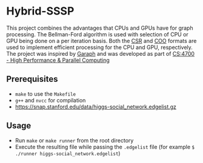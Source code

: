 # Hybrid-SSSP
This project combines the advantages that CPUs and GPUs have for graph processing. The Bellman-Ford algorithm is used with selection of CPU or GPU being done on a per iteration basis. Both the [CSR](https://en.wikipedia.org/wiki/Sparse_matrix#Compressed_sparse_row_(CSR,_CRS_or_Yale_format)) and [COO](https://en.wikipedia.org/wiki/Sparse_matrix#Coordinate_list_(COO)) formats are used to implement efficient processing for the CPU and GPU, respectively. The project was inspired by [Garaph](https://www.usenix.org/system/files/conference/atc17/atc17-ma.pdf) and was developed as part of [CS:4700 - High Performance & Parallel Computing](https://myui.uiowa.edu/my-ui/courses/details.page?ci=158677&id=990815)
## Prerequisites
- `make` to use the `Makefile`
- `g++` and `nvcc` for compilation
- https://snap.stanford.edu/data/higgs-social_network.edgelist.gz
## Usage
- Run `make` or `make runner` from the root directory
- Execute the resulting file while passing the `.edgelist` file (for example `$ ./runner higgs-social_network.edgelist`)
